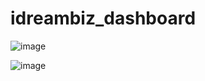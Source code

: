 # idreambiz_dashboard

![image](https://github.com/user-attachments/assets/6b6858e5-c955-4f58-b556-56628b2d88ce)

![image](https://github.com/user-attachments/assets/1bd58c9b-e6ff-4a91-9b75-a7d46fee3745)

